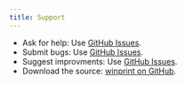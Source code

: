 ```yaml
---
title: Support
---
```


* Ask for help: Use [GitHub Issues](https://github.com/tig/winprint/issues).
* Submit bugs: Use [GitHub Issues](https://github.com/tig/winprint/issues).
* Suggest improvments: Use [GitHub Issues](https://github.com/tig/winprint/issues).
* Download the source: [winprint on GitHub](https://github.com/tig/winprint).